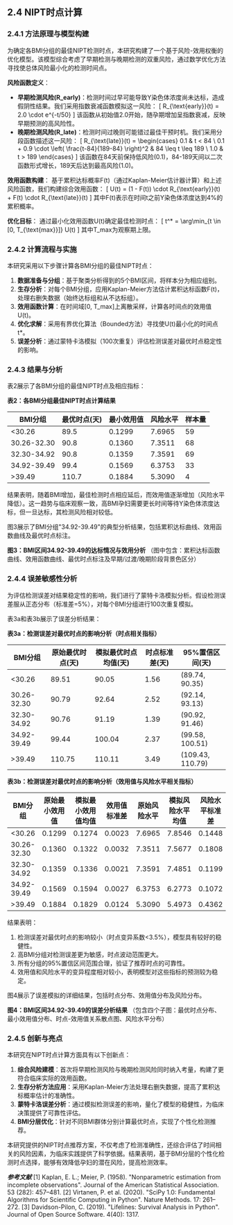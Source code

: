 ## 2.4 NIPT时点计算

### 2.4.1 方法原理与模型构建

为确定各BMI分组的最佳NIPT检测时点，本研究构建了一个基于风险-效用权衡的优化模型。该模型综合考虑了早期检测与晚期检测的双重风险，通过数学优化方法寻找使总体风险最小化的检测时间点。

**风险函数定义**：

- **早期检测风险(R_early)**：检测时间过早可能导致Y染色体浓度尚未达标，造成假阴性结果。我们采用指数衰减函数模拟这一风险：
  \[
  R_{\text{early}}(t) = 2.0 \cdot e^{-t/50}
  \]
  该函数从初始值2.0开始，随孕期增加呈指数衰减，反映早期预测的高风险性。
- **晚期检测风险(R_late)**：检测时间过晚则可能错过最佳干预时机。我们采用分段函数描述这一风险：
  \[
  R_{\text{late}}(t) =
  \begin{cases}
  0.1 & t < 84 \\
  0.1 + 0.9 \cdot \left( \frac{t-84}{189-84} \right)^2 & 84 \leq t \leq 189 \\
  1.0 & t > 189
  \end{cases}
  \]
  该函数在84天前保持低风险(0.1)，84-189天间以二次函数形式增长，189天后达到最高风险(1.0)。

**效用函数构建**：
基于累积达标概率F(t)（通过Kaplan-Meier估计器计算）和上述风险函数，我们构建综合效用函数：
\[
U(t) = (1 - F(t)) \cdot R_{\text{early}}(t) + F(t) \cdot R_{\text{late}}(t)
\]
其中F(t)表示在时间t之前Y染色体浓度达到4%的累积概率。

**优化目标**：
通过最小化效用函数U(t)确定最佳检测时点：
\[
t^* = \arg\min_{t \in [0, T_{\text{max}}]} U(t)
\]
其中T_max为观察期上限。

### 2.4.2 计算流程与实施

本研究采用以下步骤计算各BMI分组的最佳NIPT时点：

1. **数据准备与分组**：基于聚类分析得到的5个BMI区间，将样本分为相应组别。
2. **生存分析**：对每个BMI分组，应用Kaplan-Meier方法估计累积达标函数F(t)，处理右删失数据（始终达标组和从不达标组）。
3. **效用函数计算**：在时间域[0, T_max]上离散采样，计算各时间点的效用值U(t)。
4. **优化求解**：采用有界优化算法（Bounded方法）寻找使U(t)最小化的时间点t*。
5. **误差分析**：通过蒙特卡洛模拟（100次重复）评估检测误差对最优时点稳定性的影响。

### 2.4.3 结果与分析

表2展示了各BMI分组的最佳NIPT时点及相应指标：

**表2：各BMI分组最佳NIPT时点计算结果**

| BMI分组     | 最优时点(天) | 最小效用值 | 风险水平 | 样本量 |
| ----------- | ------------ | ---------- | -------- | ------ |
| <30.26      | 89.5         | 0.1299     | 7.6965   | 59     |
| 30.26-32.30 | 90.8         | 0.1360     | 7.3511   | 68     |
| 32.30-34.92 | 90.8         | 0.1359     | 7.3591   | 69     |
| 34.92-39.49 | 99.4         | 0.1569     | 6.3753   | 33     |
| >39.49      | 110.7        | 0.1884     | 5.3090   | 4      |

结果表明，随着BMI增加，最佳检测时点相应延后，而效用值逐渐增加（风险水平降低）。这一趋势与临床观察一致，高BMI孕妇需要更长时间等待Y染色体浓度达标，但一旦达标，其检测风险相对较低。

图3展示了BMI分组"34.92-39.49"的典型分析结果，包括累积达标曲线、效用函数曲线及最优时点标注。

**图3：BMI区间34.92-39.49的达标情况与效用分析**
（图中包含：累积达标函数曲线、效用函数曲线、最优时点标注及早期/过渡/晚期阶段背景色区分）

### 2.4.4 误差敏感性分析

为评估检测误差对结果稳定性的影响，我们进行了蒙特卡洛模拟分析。假设检测误差服从正态分布（标准差=5%），对每个BMI分组进行100次重复模拟。

表3a和表3b展示了误差分析结果：

**表3a：检测误差对最优时点的影响分析（时点相关指标）**

| BMI分组     | 原始最优时点(天) | 模拟最优时点均值(天) | 时点标准差(天) | 95%置信区间(天)  |
| ----------- | ---------------- | -------------------- | -------------- | ---------------- |
| <30.26      | 89.51            | 90.05                | 1.56           | (89.74, 90.35)   |
| 30.26-32.30 | 90.79            | 92.64                | 2.52           | (92.14, 93.13)   |
| 32.30-34.92 | 90.76            | 91.19                | 1.39           | (90.92, 91.46)   |
| 34.92-39.49 | 99.44            | 100.04               | 2.37           | (99.58, 100.51)  |
| >39.49      | 110.75           | 110.11               | 3.49           | (109.43, 110.79) |

**表3b：检测误差对最优时点的影响分析（效用值与风险水平相关指标）**

| BMI分组     | 原始最小效用值 | 模拟最小效用值均值 | 效用值标准差 | 原始风险水平 | 模拟风险水平均值 | 风险水平标准差 |
| ----------- | -------------- | ------------------ | ------------ | ------------ | ---------------- | -------------- |
| <30.26      | 0.1299         | 0.1274             | 0.0023       | 7.6965       | 7.8546           | 0.1448         |
| 30.26-32.30 | 0.1360         | 0.1322             | 0.0032       | 7.3511       | 7.5677           | 0.1808         |
| 32.30-34.92 | 0.1359         | 0.1336             | 0.0021       | 7.3591       | 7.4851           | 0.1199         |
| 34.92-39.49 | 0.1569         | 0.1594             | 0.0027       | 6.3753       | 6.2773           | 0.1072         |
| >39.49      | 0.1884         | 0.1829             | 0.0124       | 5.3090       | 5.4973           | 0.4362         |

结果表明：

1. 检测误差对最优时点的影响较小（时点变异系数<3.5%），模型具有较好的稳健性。
2. 高BMI分组对检测误差更为敏感，时点波动范围更大。
3. 所有分组的95%置信区间范围合理，验证了推荐时点的可靠性。
4. 效用值和风险水平的变异程度相对较小，表明模型对这些指标的预测较为稳定。

图4展示了误差模拟的详细结果，包括时点分布、效用值分布及风险分布。

**图4：BMI区间34.92-39.49的误差分析结果**
（包含四个子图：最优时点分布、最小效用值分布、时点-效用值关系散点图、风险水平分布）

### 2.4.5 创新与亮点

本研究在NIPT时点计算方面具有以下创新点：

1. **综合风险建模**：首次将早期检测风险与晚期检测风险同时纳入考量，构建了更符合临床实际的效用函数。
2. **生存分析方法应用**：采用Kaplan-Meier方法处理右删失数据，提高了累积达标概率估计的准确性。
3. **蒙特卡洛误差分析**：通过模拟检测误差的影响，量化了模型的稳健性，为临床决策提供了可靠性评估。
4. **BMI分层优化**：针对不同BMI群体分别计算最优时点，实现了个性化检测推荐。

本研究提供的NIPT时点推荐方案，不仅考虑了检测准确性，还综合评估了时间相关的风险因素，为临床实践提供了科学依据。结果表明，基于BMI分层的个性化检测时点选择，能够有效降低孕妇的潜在风险，提高检测效率。

***参考文献***
[1] Kaplan, E. L.; Meier, P. (1958). "Nonparametric estimation from incomplete observations". Journal of the American Statistical Association. 53 (282): 457–481.
[2] Virtanen, P. et al. (2020). "SciPy 1.0: Fundamental Algorithms for Scientific Computing in Python". Nature Methods. 17: 261–272.
[3] Davidson-Pilon, C. (2019). "Lifelines: Survival Analysis in Python". Journal of Open Source Software. 4(40): 1317.
